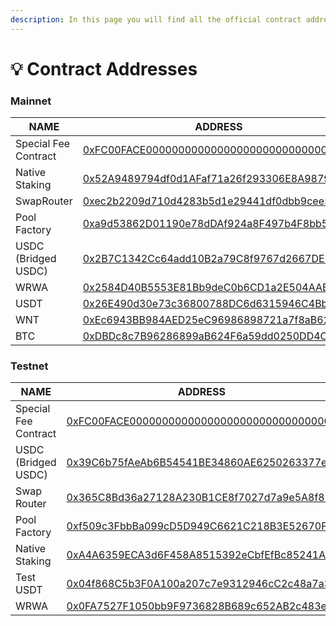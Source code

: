 ```yaml
---
description: In this page you will find all the official contract addresses on Asset Chain.
---
```


# 💡 Contract Addresses

### Mainnet

<table><thead><tr><th width="264">NAME</th><th>ADDRESS</th></tr></thead><tbody><tr><td>Special Fee Contract</td><td><a href="https://scan.assetchain.org/address/0xFC00FACE00000000000000000000000000000000">0xFC00FACE00000000000000000000000000000000</a></td></tr><tr><td>Native Staking</td><td><a href="https://scan.assetchain.org/address/0x52A9489794df0d1AFaf71a26f293306E8A9879eD">0x52A9489794df0d1AFaf71a26f293306E8A9879eD</a></td></tr><tr><td>SwapRouter</td><td><a href="https://scan.assetchain.org/address/0xEC2B2209D710D4283b5d1e29441Df0Dbb9ceE5c3">0xec2b2209d710d4283b5d1e29441df0dbb9cee5c3</a></td></tr><tr><td>Pool Factory</td><td><a href="https://scan.assetchain.org/address/0xa9d53862D01190e78dDAf924a8F497b4F8bb5163">0xa9d53862D01190e78dDAf924a8F497b4F8bb5163</a></td></tr><tr><td>USDC (Bridged USDC)</td><td><a href="https://scan.assetchain.org/address/0x2B7C1342Cc64add10B2a79C8f9767d2667DE64B2">0x2B7C1342Cc64add10B2a79C8f9767d2667DE64B2</a></td></tr><tr><td>WRWA</td><td><a href="https://scan.assetchain.org/address/0x2584D40B5553E81Bb9deC0b6CD1a2E504AAB1709">0x2584D40B5553E81Bb9deC0b6CD1a2E504AAB1709</a></td></tr><tr><td>USDT</td><td><a href="https://scan.assetchain.org/address/0x26E490d30e73c36800788DC6d6315946C4BbEa24">0x26E490d30e73c36800788DC6d6315946C4BbEa24</a></td></tr><tr><td>WNT</td><td><a href="https://scan.assetchain.org/address/0xEc6943BB984AED25eC96986898721a7f8aB6212E">0xEc6943BB984AED25eC96986898721a7f8aB6212E</a></td></tr><tr><td>BTC</td><td><a href="https://scan.assetchain.org/address/0xDBDc8c7B96286899aB624F6a59dd0250DD4Ce9bC">0xDBDc8c7B96286899aB624F6a59dd0250DD4Ce9bC</a></td></tr></tbody></table>

### Testnet

<table><thead><tr><th width="276">NAME</th><th>ADDRESS</th><th data-hidden></th></tr></thead><tbody><tr><td>Special Fee Contract</td><td><a href="https://scan-testnet.assetchain.org/address/0xFC00FACE00000000000000000000000000000000">0xFC00FACE00000000000000000000000000000000</a></td><td></td></tr><tr><td>USDC (Bridged USDC)</td><td><a href="https://scan-testnet.assetchain.org/address/0x39C6b75fAeAb6B54541BE34860AE6250263377e9">0x39C6b75fAeAb6B54541BE34860AE6250263377e9</a></td><td></td></tr><tr><td>Swap Router </td><td><a href="https://scan-testnet.assetchain.org/address/0x365C8Bd36a27128A230B1CE8f7027d7a9e5A8f82">0x365C8Bd36a27128A230B1CE8f7027d7a9e5A8f82</a></td><td></td></tr><tr><td>Pool Factory </td><td><a href="https://scan-testnet.assetchain.org/address/0xf509c3FbbBa099cD5D949C6621C218B3E52670F8">0xf509c3FbbBa099cD5D949C6621C218B3E52670F8</a></td><td></td></tr><tr><td>Native Staking </td><td><a href="https://scan-testnet.assetchain.org/address/0xA4A6359ECA3d6F458A8515392eCbfEfBc85241Aa">0xA4A6359ECA3d6F458A8515392eCbfEfBc85241Aa</a></td><td></td></tr><tr><td>Test USDT</td><td><a href="https://scan-testnet.assetchain.org/token/0x04f868C5b3F0A100a207c7e9312946cC2c48a7a3">0x04f868C5b3F0A100a207c7e9312946cC2c48a7a3</a></td><td></td></tr><tr><td>WRWA</td><td><a href="https://scan-testnet.assetchain.org/address/0x0FA7527F1050bb9F9736828B689c652AB2c483ef">0x0FA7527F1050bb9F9736828B689c652AB2c483ef</a></td><td></td></tr></tbody></table>
